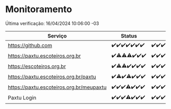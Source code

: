 # Monitoramento

Última verificação: 16/04/2024 10:06:00 -03

|Serviço|Status|Últimas 24h|
|---|---|---|
|https://github.com|<span title="2024-04-09: OK=24">✔️</span><span title="2024-04-10: OK=24">✔️</span><span title="2024-04-11: OK=24">✔️</span><span title="2024-04-12: OK=24">✔️</span><span title="2024-04-13: OK=24">✔️</span><span title="2024-04-14: OK=10">✔️</span><span title="2024-04-15: OK=10">✔️</span>|<span title="15/04/2024 10:08:00 -03 : 200">✔️</span><span title="15/04/2024 11:04:00 -03 : 200">✔️</span><span title="15/04/2024 12:04:00 -03 : 200">✔️</span><span title="15/04/2024 13:07:00 -03 : 200">✔️</span><span title="15/04/2024 14:05:00 -03 : 200">✔️</span><span title="15/04/2024 15:08:00 -03 : 200">✔️</span><span title="15/04/2024 16:03:00 -03 : 200">✔️</span><span title="15/04/2024 17:06:00 -03 : 200">✔️</span><span title="15/04/2024 18:06:00 -03 : 200">✔️</span><span title="15/04/2024 19:04:00 -03 : 200">✔️</span><span title="15/04/2024 20:05:00 -03 : 200">✔️</span><span title="15/04/2024 21:29:00 -03 : 200">✔️</span><span title="15/04/2024 22:40:00 -03 : 200">✔️</span><span title="15/04/2024 23:15:00 -03 : 200">✔️</span><span title="16/04/2024 00:08:00 -03 : 200">✔️</span><span title="16/04/2024 01:08:00 -03 : 200">✔️</span><span title="16/04/2024 02:07:00 -03 : 200">✔️</span><span title="16/04/2024 03:08:00 -03 : 200">✔️</span><span title="16/04/2024 04:07:00 -03 : 200">✔️</span><span title="16/04/2024 05:08:00 -03 : 200">✔️</span><span title="16/04/2024 06:07:00 -03 : 200">✔️</span><span title="16/04/2024 07:07:00 -03 : 200">✔️</span><span title="16/04/2024 08:04:00 -03 : 200">✔️</span><span title="16/04/2024 09:11:00 -03 : 200">✔️</span><span title="16/04/2024 10:06:00 -03 : 200">✔️</span>|
|https://paxtu.escoteiros.org.br|<span title="2024-04-09: OK=24">✔️</span><span title="2024-04-10: OK=23, Falhas=1">⚠️</span><span title="2024-04-11: OK=23, Falhas=1">⚠️</span><span title="2024-04-12: OK=23, Falhas=1">⚠️</span><span title="2024-04-13: OK=24">✔️</span><span title="2024-04-14: OK=10">✔️</span><span title="2024-04-15: OK=10">✔️</span>|<span title="15/04/2024 10:08:00 -03 : 200">✔️</span><span title="15/04/2024 11:04:00 -03 : 200">✔️</span><span title="15/04/2024 12:04:00 -03 : 200">✔️</span><span title="15/04/2024 13:07:00 -03 : 200">✔️</span><span title="15/04/2024 14:05:00 -03 : 200">✔️</span><span title="15/04/2024 15:08:00 -03 : 0">❌</span><span title="15/04/2024 16:03:00 -03 : 200">✔️</span><span title="15/04/2024 17:06:00 -03 : 200">✔️</span><span title="15/04/2024 18:06:00 -03 : 200">✔️</span><span title="15/04/2024 19:04:00 -03 : 200">✔️</span><span title="15/04/2024 20:05:00 -03 : 200">✔️</span><span title="15/04/2024 21:29:00 -03 : 200">✔️</span><span title="15/04/2024 22:40:00 -03 : 200">✔️</span><span title="15/04/2024 23:15:00 -03 : 200">✔️</span><span title="16/04/2024 00:08:00 -03 : 200">✔️</span><span title="16/04/2024 01:08:00 -03 : 200">✔️</span><span title="16/04/2024 02:07:00 -03 : 200">✔️</span><span title="16/04/2024 03:08:00 -03 : 200">✔️</span><span title="16/04/2024 04:07:00 -03 : 200">✔️</span><span title="16/04/2024 05:08:00 -03 : 200">✔️</span><span title="16/04/2024 06:07:00 -03 : 200">✔️</span><span title="16/04/2024 07:07:00 -03 : 200">✔️</span><span title="16/04/2024 08:04:00 -03 : 200">✔️</span><span title="16/04/2024 09:11:00 -03 : 200">✔️</span><span title="16/04/2024 10:06:00 -03 : 200">✔️</span>|
|https://escoteiros.org.br|<span title="2024-04-09: OK=24">✔️</span><span title="2024-04-10: OK=23, Falhas=1">⚠️</span><span title="2024-04-11: OK=23, Falhas=1">⚠️</span><span title="2024-04-12: OK=24">✔️</span><span title="2024-04-13: OK=24">✔️</span><span title="2024-04-14: OK=10">✔️</span><span title="2024-04-15: OK=10">✔️</span>|<span title="15/04/2024 10:08:00 -03 : 200">✔️</span><span title="15/04/2024 11:04:00 -03 : 200">✔️</span><span title="15/04/2024 12:04:00 -03 : 200">✔️</span><span title="15/04/2024 13:07:00 -03 : 200">✔️</span><span title="15/04/2024 14:05:00 -03 : 200">✔️</span><span title="15/04/2024 15:08:00 -03 : 200">✔️</span><span title="15/04/2024 16:03:00 -03 : 200">✔️</span><span title="15/04/2024 17:06:00 -03 : 200">✔️</span><span title="15/04/2024 18:06:00 -03 : 200">✔️</span><span title="15/04/2024 19:04:00 -03 : 200">✔️</span><span title="15/04/2024 20:05:00 -03 : 200">✔️</span><span title="15/04/2024 21:29:00 -03 : 200">✔️</span><span title="15/04/2024 22:40:00 -03 : 200">✔️</span><span title="15/04/2024 23:15:00 -03 : 200">✔️</span><span title="16/04/2024 00:08:00 -03 : 200">✔️</span><span title="16/04/2024 01:08:00 -03 : 200">✔️</span><span title="16/04/2024 02:07:00 -03 : 200">✔️</span><span title="16/04/2024 03:08:00 -03 : 200">✔️</span><span title="16/04/2024 04:07:00 -03 : 200">✔️</span><span title="16/04/2024 05:08:00 -03 : 200">✔️</span><span title="16/04/2024 06:07:00 -03 : 200">✔️</span><span title="16/04/2024 07:07:00 -03 : 200">✔️</span><span title="16/04/2024 08:04:00 -03 : 200">✔️</span><span title="16/04/2024 09:11:00 -03 : 200">✔️</span><span title="16/04/2024 10:06:00 -03 : 200">✔️</span>|
|https://paxtu.escoteiros.org.br/paxtu|<span title="2024-04-09: OK=24">✔️</span><span title="2024-04-10: OK=23, Falhas=1">⚠️</span><span title="2024-04-11: OK=24">✔️</span><span title="2024-04-12: OK=23, Falhas=1">⚠️</span><span title="2024-04-13: OK=24">✔️</span><span title="2024-04-14: OK=10">✔️</span><span title="2024-04-15: OK=10">✔️</span>|<span title="15/04/2024 10:08:00 -03 : 200">✔️</span><span title="15/04/2024 11:04:00 -03 : 200">✔️</span><span title="15/04/2024 12:04:00 -03 : 200">✔️</span><span title="15/04/2024 13:07:00 -03 : 200">✔️</span><span title="15/04/2024 14:05:00 -03 : 200">✔️</span><span title="15/04/2024 15:08:00 -03 : 200">✔️</span><span title="15/04/2024 16:03:00 -03 : 200">✔️</span><span title="15/04/2024 17:06:00 -03 : 200">✔️</span><span title="15/04/2024 18:06:00 -03 : 200">✔️</span><span title="15/04/2024 19:04:00 -03 : 200">✔️</span><span title="15/04/2024 20:05:00 -03 : 200">✔️</span><span title="15/04/2024 21:30:00 -03 : 200">✔️</span><span title="15/04/2024 22:40:00 -03 : 200">✔️</span><span title="15/04/2024 23:15:00 -03 : 200">✔️</span><span title="16/04/2024 00:08:00 -03 : 200">✔️</span><span title="16/04/2024 01:08:00 -03 : 200">✔️</span><span title="16/04/2024 02:07:00 -03 : 200">✔️</span><span title="16/04/2024 03:08:00 -03 : 200">✔️</span><span title="16/04/2024 04:07:00 -03 : 200">✔️</span><span title="16/04/2024 05:08:00 -03 : 200">✔️</span><span title="16/04/2024 06:07:00 -03 : 200">✔️</span><span title="16/04/2024 07:07:00 -03 : 200">✔️</span><span title="16/04/2024 08:04:00 -03 : 200">✔️</span><span title="16/04/2024 09:11:00 -03 : 200">✔️</span><span title="16/04/2024 10:06:00 -03 : 200">✔️</span>|
|https://paxtu.escoteiros.org.br/meupaxtu|<span title="2024-04-09: OK=24">✔️</span><span title="2024-04-10: OK=24">✔️</span><span title="2024-04-11: OK=24">✔️</span><span title="2024-04-12: OK=23, Falhas=1">⚠️</span><span title="2024-04-13: OK=24">✔️</span><span title="2024-04-14: OK=10">✔️</span><span title="2024-04-15: OK=10">✔️</span>|<span title="15/04/2024 10:08:00 -03 : 200">✔️</span><span title="15/04/2024 11:04:00 -03 : 200">✔️</span><span title="15/04/2024 12:04:00 -03 : 200">✔️</span><span title="15/04/2024 13:07:00 -03 : 200">✔️</span><span title="15/04/2024 14:05:00 -03 : 200">✔️</span><span title="15/04/2024 15:08:00 -03 : 200">✔️</span><span title="15/04/2024 16:03:00 -03 : 200">✔️</span><span title="15/04/2024 17:06:00 -03 : 200">✔️</span><span title="15/04/2024 18:06:00 -03 : 200">✔️</span><span title="15/04/2024 19:04:00 -03 : 200">✔️</span><span title="15/04/2024 20:05:00 -03 : 200">✔️</span><span title="15/04/2024 21:30:00 -03 : 200">✔️</span><span title="15/04/2024 22:40:00 -03 : 200">✔️</span><span title="15/04/2024 23:15:00 -03 : 200">✔️</span><span title="16/04/2024 00:08:00 -03 : 200">✔️</span><span title="16/04/2024 01:08:00 -03 : 200">✔️</span><span title="16/04/2024 02:07:00 -03 : 200">✔️</span><span title="16/04/2024 03:08:00 -03 : 200">✔️</span><span title="16/04/2024 04:07:00 -03 : 200">✔️</span><span title="16/04/2024 05:08:00 -03 : 200">✔️</span><span title="16/04/2024 06:07:00 -03 : 200">✔️</span><span title="16/04/2024 07:07:00 -03 : 200">✔️</span><span title="16/04/2024 08:04:00 -03 : 200">✔️</span><span title="16/04/2024 09:11:00 -03 : 200">✔️</span><span title="16/04/2024 10:06:00 -03 : 200">✔️</span>|
|Paxtu Login|<span title="2024-04-09: OK=24">✔️</span><span title="2024-04-10: OK=24">✔️</span><span title="2024-04-11: OK=24">✔️</span><span title="2024-04-12: OK=23, Falhas=1">⚠️</span><span title="2024-04-13: OK=24">✔️</span><span title="2024-04-14: OK=10">✔️</span><span title="2024-04-15: OK=10">✔️</span>|<span title="15/04/2024 10:08:00 -03 : 200">✔️</span><span title="15/04/2024 11:04:00 -03 : 200">✔️</span><span title="15/04/2024 12:04:00 -03 : 200">✔️</span><span title="15/04/2024 13:07:00 -03 : 200">✔️</span><span title="15/04/2024 14:05:00 -03 : 200">✔️</span><span title="15/04/2024 15:08:00 -03 : 200">✔️</span><span title="15/04/2024 16:03:00 -03 : 200">✔️</span><span title="15/04/2024 17:06:00 -03 : 200">✔️</span><span title="15/04/2024 18:06:00 -03 : 200">✔️</span><span title="15/04/2024 19:04:00 -03 : 200">✔️</span><span title="15/04/2024 20:05:00 -03 : 200">✔️</span><span title="15/04/2024 21:30:00 -03 : 200">✔️</span><span title="15/04/2024 22:40:00 -03 : 200">✔️</span><span title="15/04/2024 23:15:00 -03 : 200">✔️</span><span title="16/04/2024 00:08:00 -03 : 200">✔️</span><span title="16/04/2024 01:08:00 -03 : 200">✔️</span><span title="16/04/2024 02:07:00 -03 : 200">✔️</span><span title="16/04/2024 03:08:00 -03 : 200">✔️</span><span title="16/04/2024 04:07:00 -03 : 200">✔️</span><span title="16/04/2024 05:08:00 -03 : 200">✔️</span><span title="16/04/2024 06:07:00 -03 : 200">✔️</span><span title="16/04/2024 07:07:00 -03 : 200">✔️</span><span title="16/04/2024 08:04:00 -03 : 200">✔️</span><span title="16/04/2024 09:11:00 -03 : 200">✔️</span><span title="16/04/2024 10:06:00 -03 : 200">✔️</span>|
